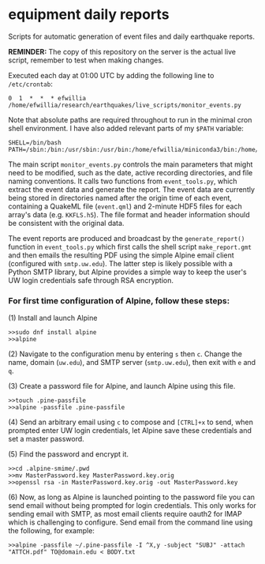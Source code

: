 # equipment daily reports

Scripts for automatic generation of event files and daily earthquake reports. 

<b>REMINDER:</b> The copy of this repository on the server is the actual live script, remember to test when making changes. 

Executed each day at 01:00 UTC by adding the following line to `/etc/crontab`:
```
0  1  *  *  * efwillia  /home/efwillia/research/earthquakes/live_scripts/monitor_events.py
```

Note that absolute paths are required throughout to run in the minimal cron shell environment. I have also added relevant parts of my `$PATH` variable:
```
SHELL=/bin/bash
PATH=/sbin:/bin:/usr/sbin:/usr/bin:/home/efwillia/miniconda3/bin:/home/efwillia/miniconda3/condabin:/home/efwillia/.local/bin:/home/efwillia/bin
```

The main script `monitor_events.py` controls the main parameters that might need to be modified, such as the date, active recording directories, and file naming conventions. It calls two functions from `event_tools.py`, which extract the event data and generate the report. The event data are currently being stored in directories named after the origin time of each event, containing a QuakeML file (`event.qml`) and 2-minute HDF5 files for each array's data (e.g. `KKFLS.h5`). The file format and header information should be consistent with the original data. 

The event reports are produced and broadcast by the `generate_report()` function in `event_tools.py` which first calls the shell script `make_report.gmt` and then emails the resulting PDF using the simple Alpine email client (configured with `smtp.uw.edu`). The latter step is likely possible with a Python SMTP library, but Alpine provides a simple way to keep the user's UW login credentials safe through RSA encryption.

### For first time configuration of Alpine, follow these steps:
(1) Install and launch Alpine
```
>>sudo dnf install alpine
>>alpine
```

(2) Navigate to the configuration menu by entering `s` then `c`. Change the name, domain (`uw.edu`), and SMTP server (`smtp.uw.edu`), then exit with `e` and `q`.

(3) Create a password file for Alpine, and launch Alpine using this file.
```
>>touch .pine-passfile
>>alpine -passfile .pine-passfile
```

(4) Send an arbitrary email using `c` to compose and `[CTRL]+x` to send, when prompted enter UW login credentials, let Alpine save these credentials and set a master password. 

(5) Find the password and encrypt it.
```
>>cd .alpine-smime/.pwd
>>mv MasterPassword.key MasterPassword.key.orig
>>openssl rsa -in MasterPassword.key.orig -out MasterPassword.key
```

(6) Now, as long as Alpine is launched pointing to the password file you can send email without being prompted for login credentials. This only works for sending email with SMTP, as most email clients require oauth2 for IMAP which is challenging to configure. Send email from the command line using the following, for example:
```
>>alpine -passfile ~/.pine-passfile -I ^X,y -subject "SUBJ" -attach "ATTCH.pdf" TO@domain.edu < BODY.txt
```


